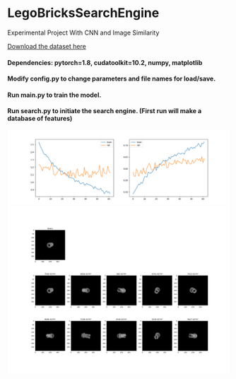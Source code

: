 # LegoBricksSearchEngine
Experimental Project With CNN and Image Similarity

[Download the dataset here](https://www.kaggle.com/joosthazelzet/lego-brick-images)

#### Dependencies: pytorch=1.8, cudatoolkit=10.2, numpy, matplotlib

####  Modify config.py to change parameters and file names for load/save.

#### Run main.py to train the model.

#### Run search.py to initiate the search engine. (First run will make a database of features)

![train](/myplot.png)
![result](/search.png)
